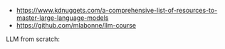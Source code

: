 - https://www.kdnuggets.com/a-comprehensive-list-of-resources-to-master-large-language-models
- https://github.com/mlabonne/llm-course

LLM from scratch:
